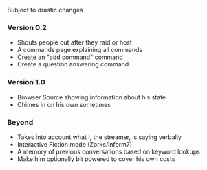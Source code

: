 Subject to drastic changes

### Version 0.2
- Shouts people out after they raid or host
- A commands page explaining all commands
- Create an "add command" command
- Create a question answering command

### Version 1.0
- Browser Source showing information about his state
- Chimes in on his own sometimes

### Beyond
- Takes into account what I, the streamer, is saying verbally
- Interactive Fiction mode (Zorks/inform7)
- A memory of previous conversations based on keyword lookups
- Make him optionally bit powered to cover his own costs
